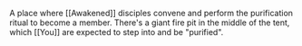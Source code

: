 A place where [[Awakened]] disciples convene and perform the purification ritual
to become a member.
There's a giant fire pit in the middle of the tent, which [[You]] are expected to step into and be "purified".